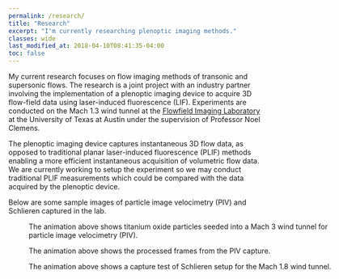 ```yaml
---
permalink: /research/
title: "Research"
excerpt: "I'm currently researching plenoptic imaging methods."
classes: wide
last_modified_at: 2018-04-10T08:41:35-04:00
toc: false
---
```


My current research focuses on flow imaging methods of transonic and supersonic flows. The research is a joint project with an industry partner involving the implementation of a plenoptic imaging device to acquire 3D flow-field data using laser-induced fluorescence (LIF). Experiments are conducted on the Mach 1.3 wind tunnel at the [Flowfield Imaging Laboratory](http://research.ae.utexas.edu/FloImLab/) at the University of Texas at Austin under the supervision of Professor Noel Clemens.

The plenoptic imaging device captures instantaneous 3D flow data, as opposed to traditional planar laser-induced fluorescence (PLIF) methods enabling a more efficient instantaneous acquisition of volumetric flow data. We are currently working to setup the experiment so we may conduct traditional PLIF measurements which could be compared with the data acquired by the plenoptic device.

Below are some sample images of particle image velocimetry (PIV) and Schlieren captured in the lab. 

<figure style="width: 600px" class="align-center">
  <img src="{{ site.url }}{{ site.baseurl }}/assets/images/piv1.gif" alt="">
  <figcaption>The animation above shows titanium oxide particles seeded into a Mach 3 wind tunnel for particle image velocimetry (PIV).</figcaption>
</figure>

<figure style="width: 600px" class="align-center">
  <img src="{{ site.url }}{{ site.baseurl }}/assets/images/piv.gif" alt="">
  <figcaption>The animation above shows the processed frames from the PIV capture.</figcaption>
</figure>

<figure style="width: 600px" class="align-center">
  <img src="{{ site.url }}{{ site.baseurl }}/assets/images/schlieren1.gif" alt="">
  <figcaption>The animation above shows a capture test of Schlieren setup for the Mach 1.8 wind tunnel.
</figcaption>
</figure>
